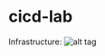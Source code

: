 # cicd-lab

Infrastructure:
![alt tag](https://raw.githubusercontent.com/karrung/cicd-lab/master/documents/images/server_infra1.png)
